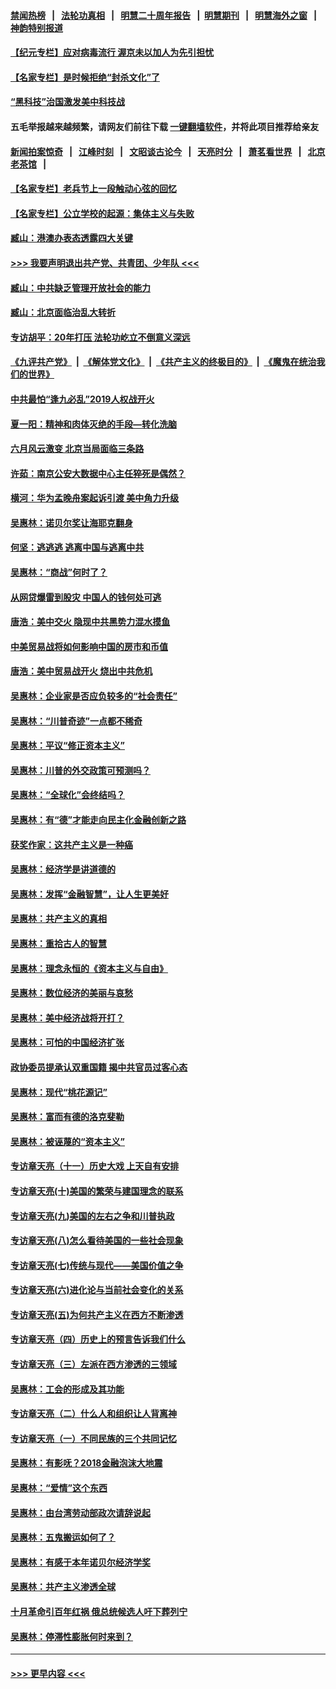 #### [禁闻热榜](热点新闻.md?=0)  &nbsp;&nbsp;|&nbsp;&nbsp; [法轮功真相](https://github.com/gfw-breaker/truth/blob/master/README.md?=0) &nbsp;&nbsp;|&nbsp;&nbsp; [明慧二十周年报告](https://github.com/gfw-breaker/mh-reports/blob/master/README.md?=0) &nbsp;&nbsp;|&nbsp;&nbsp;[明慧期刊](https://github.com/gfw-breaker/mh-qikan) &nbsp;&nbsp;|&nbsp;&nbsp; [明慧海外之窗](https://github.com/gfw-breaker/mh-news/blob/master/README.md?=0) &nbsp;&nbsp;|&nbsp;&nbsp; [神韵特别报道](https://github.com/gfw-breaker/mh-news/blob/master/shenyun.md?=0)
#### [【纪元专栏】应对病毒流行 渥京未以加人为先引担忧](../pages/nsc423/n11875714.md?t=03040502) 
#### [【名家专栏】是时候拒绝“封杀文化”了](../pages/nsc423/n11814093.md?t=03040502) 
#### [“黑科技”治国激发美中科技战](../pages/nsc423/n11638056.md?t=03040502) 
#### 五毛举报越来越频繁，请网友们前往下载 [一键翻墙软件](https://github.com/gfw-breaker/ssr-accounts)，并将此项目推荐给亲友
#### [新闻拍案惊奇](https://github.com/gfw-breaker/banned-news/blob/master/pages/link4.md) &nbsp;&nbsp;|&nbsp;&nbsp; [江峰时刻](https://github.com/gfw-breaker/banned-news/blob/master/pages/link4.md) &nbsp;&nbsp;|&nbsp;&nbsp; [文昭谈古论今](https://github.com/gfw-breaker/banned-news/blob/master/pages/link4.md) &nbsp;&nbsp;|&nbsp;&nbsp; [天亮时分](https://github.com/gfw-breaker/banned-news/blob/master/pages/link4.md) &nbsp;&nbsp;|&nbsp;&nbsp; [萧茗看世界](https://github.com/gfw-breaker/banned-news/blob/master/pages/link4.md) &nbsp;&nbsp;|&nbsp;&nbsp; [北京老茶馆](https://github.com/gfw-breaker/banned-news/blob/master/pages/link4.md) &nbsp;&nbsp;|&nbsp;&nbsp; 
#### [【名家专栏】老兵节上一段触动心弦的回忆](../pages/nsc423/n11646016.md?t=03040502) 
#### [【名家专栏】公立学校的起源：集体主义与失败](../pages/nsc423/n11601833.md?t=03040502) 
#### [臧山：港澳办表态透露四大关键](../pages/nsc423/n11421628.md?t=03040502) 
#### [>>> 我要声明退出共产党、共青团、少年队 <<<](https://github.com/begood0513/goodnews/blob/master/quit/letter.md) 
#### [臧山：中共缺乏管理开放社会的能力](../pages/nsc423/n11407457.md?t=03040502) 
#### [臧山：北京面临治乱大转折](../pages/nsc423/n11406895.md?t=03040502) 
#### [专访胡平：20年打压 法轮功屹立不倒意义深远](../pages/nsc423/n11398800.md?t=03040502) 
#### [《九评共产党》](https://github.com/begood0513/9ping.md/blob/master/README.md) &nbsp;|&nbsp; [《解体党文化》](../../../../jtdwh.md/blob/master/README.md)  &nbsp;|&nbsp; [《共产主义的终极目的》](../../../../gczydzjmd.md/blob/master/README.md) &nbsp;|&nbsp; [《魔鬼在统治我们的世界》](../../../../mgztzwmdsj.md/blob/master/README.md) 
#### [中共最怕“逢九必乱”2019人权战开火](../pages/nsc423/n11385248.md?t=03040502) 
#### [夏一阳：精神和肉体灭绝的手段—转化洗脑](../pages/nsc423/n11368250.md?t=03040502) 
#### [六月风云激变 北京当局面临三条路](../pages/nsc423/n11313668.md?t=03040502) 
#### [许茹：南京公安大数据中心主任猝死是偶然？](../pages/nsc423/n11064744.md?t=03040502) 
#### [横河：华为孟晚舟案起诉引渡 美中角力升级](../pages/nsc423/n11027230.md?t=03040502) 
#### [吴惠林：诺贝尔奖让海耶克翻身](../pages/nsc423/n10890049.md?t=03040502) 
#### [何坚：逃逃逃 逃离中国与逃离中共](../pages/nsc423/n10592891.md?t=03040502) 
#### [吴惠林：“商战”何时了？](../pages/nsc423/n10573558.md?t=03040502) 
#### [从网贷爆雷到股灾 中国人的钱何处可逃](../pages/nsc423/n10572800.md?t=03040502) 
#### [唐浩：美中交火 隐现中共黑势力混水摸鱼](../pages/nsc423/n10544040.md?t=03040502) 
#### [中美贸易战将如何影响中国的房市和币值](../pages/nsc423/n10543697.md?t=03040502) 
#### [唐浩：美中贸易战开火 烧出中共危机](../pages/nsc423/n10540126.md?t=03040502) 
#### [吴惠林：企业家是否应负较多的“社会责任”](../pages/nsc423/n10535022.md?t=03040502) 
#### [吴惠林：“川普奇迹”一点都不稀奇](../pages/nsc423/n10512808.md?t=03040502) 
#### [吴惠林：平议“修正资本主义”](../pages/nsc423/n10495724.md?t=03040502) 
#### [吴惠林：川普的外交政策可预测吗？](../pages/nsc423/n10462387.md?t=03040502) 
#### [吴惠林：“全球化”会终结吗？](../pages/nsc423/n10452838.md?t=03040502) 
#### [吴惠林：有“德”才能走向民主化金融创新之路](../pages/nsc423/n10432292.md?t=03040502) 
#### [获奖作家：这共产主义是一种癌](../pages/nsc423/n10431541.md?t=03040502) 
#### [吴惠林：经济学是讲道德的](../pages/nsc423/n10398014.md?t=03040502) 
#### [吴惠林：发挥“金融智慧”，让人生更美好](../pages/nsc423/n10375019.md?t=03040502) 
#### [吴惠林：共产主义的真相](../pages/nsc423/n10351394.md?t=03040502) 
#### [吴惠林：重拾古人的智慧](../pages/nsc423/n10337691.md?t=03040502) 
#### [吴惠林：理念永恒的《资本主义与自由》](../pages/nsc423/n10316274.md?t=03040502) 
#### [吴惠林：数位经济的美丽与哀愁](../pages/nsc423/n10292946.md?t=03040502) 
#### [吴惠林：美中经济战将开打？](../pages/nsc423/n10258825.md?t=03040502) 
#### [吴惠林：可怕的中国经济扩张](../pages/nsc423/n10219147.md?t=03040502) 
#### [政协委员提承认双重国籍 揭中共官员过客心态](../pages/nsc423/n10208809.md?t=03040502) 
#### [吴惠林：现代“桃花源记”](../pages/nsc423/n10185234.md?t=03040502) 
#### [吴惠林：富而有德的洛克斐勒](../pages/nsc423/n10142264.md?t=03040502) 
#### [吴惠林：被诬蔑的“资本主义”](../pages/nsc423/n10124816.md?t=03040502) 
#### [专访章天亮（十一）历史大戏 上天自有安排](../pages/nsc423/n10094905.md?t=03040502) 
#### [专访章天亮(十)美国的繁荣与建国理念的联系](../pages/nsc423/n10094899.md?t=03040502) 
#### [专访章天亮(九)美国的左右之争和川普执政](../pages/nsc423/n10094889.md?t=03040502) 
#### [专访章天亮(八)怎么看待美国的一些社会现象](../pages/nsc423/n10094857.md?t=03040502) 
#### [专访章天亮(七)传统与现代——美国价值之争](../pages/nsc423/n10093140.md?t=03040502) 
#### [专访章天亮(六)进化论与当前社会变化的关系](../pages/nsc423/n10092036.md?t=03040502) 
#### [专访章天亮(五)为何共产主义在西方不断渗透](../pages/nsc423/n10083620.md?t=03040502) 
#### [专访章天亮（四）历史上的预言告诉我们什么](../pages/nsc423/n10083606.md?t=03040502) 
#### [专访章天亮（三）左派在西方渗透的三领域](../pages/nsc423/n10081115.md?t=03040502) 
#### [吴惠林：工会的形成及其功能](../pages/nsc423/n10080633.md?t=03040502) 
#### [专访章天亮（二）什么人和组织让人背离神](../pages/nsc423/n10076637.md?t=03040502) 
#### [专访章天亮（一）不同民族的三个共同记忆](../pages/nsc423/n10074188.md?t=03040502) 
#### [吴惠林：有影呒？2018金融泡沫大地震](../pages/nsc423/n10040534.md?t=03040502) 
#### [吴惠林：“爱情”这个东西](../pages/nsc423/n10019423.md?t=03040502) 
#### [吴惠林：由台湾劳动部政次请辞说起](../pages/nsc423/n9979679.md?t=03040502) 
#### [吴惠林：五鬼搬运如何了？](../pages/nsc423/n9925338.md?t=03040502) 
#### [吴惠林：有感于本年诺贝尔经济学奖](../pages/nsc423/n9871883.md?t=03040502) 
#### [吴惠林：共产主义渗透全球](../pages/nsc423/n9812748.md?t=03040502) 
#### [十月革命引百年红祸 俄总统候选人吁下葬列宁](../pages/nsc423/n9810182.md?t=03040502) 
#### [吴惠林：停滞性膨胀何时来到？](../pages/nsc423/n9764136.md?t=03040502) 

----
#### [ >>> 更早内容 <<< ](../indexes/nsc423-earlier.md)

